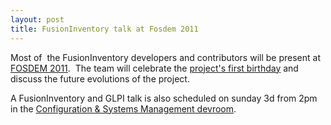 ```yaml
---
layout: post
title: FusionInventory talk at Fosdem 2011
---
```


Most of  the FusionInventory developers and contributors will be present at <a title="FOSDEM" href="http://www.fosdem.org">FOSDEM 2011</a>.  The team will celebrate the [project's first birthday](http://fusioninventory.org/wordpress/2010/02/08/hello-world/) and discuss the future evolutions of the project.

A FusionInventory and GLPI talk is also scheduled on sunday 3d from 2pm in the ﻿﻿[Configuration &amp; Systems Management devroom](http://fosdem.org/2011/preview-sunday#configuration__systems_management_devroom).
